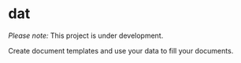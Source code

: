 # dat

*Please note:* This project is under development.

Create document templates and use your data to fill your documents.
